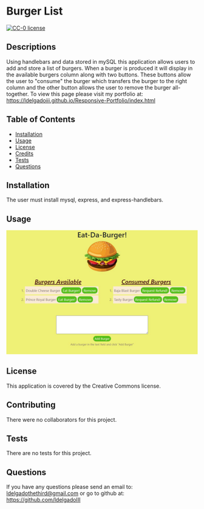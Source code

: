 # Burger List

[![CC-0 license](https://img.shields.io/badge/License-CC--0-blue.svg)](https://creativecommons.org/licenses/by-nd/4.0)

## Descriptions

Using handlebars and data stored in mySQL this application allows users to add and store a list of burgers. When a burger is produced it will display in the available burgers column along with two buttons. These buttons allow the user to "consume" the burger which transfers the burger to the right column and the other button allows the user to remove the burger all-together. To view this page please visit my portfolio at: https://ldelgadoiii.github.io/Responsive-Portfolio/index.html

## Table of Contents

- [Installation](#installation)
- [Usage](#usage)
- [License](#license)
- [Credits](#contributing)
- [Tests](#tests)
- [Questions](#questions)

## Installation

The user must install mysql, express, and express-handlebars.

## Usage

![Page Preview](burgerAppImg.jpg)

## License

This application is covered by the Creative Commons license.

## Contributing

There were no collaborators for this project.

## Tests

There are no tests for this project.

## Questions

If you have any questions please send an email to: ldelgadothethird@gmail.com or go to github at: https://github.com/ldelgadoIII
